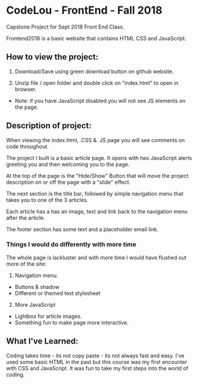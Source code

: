 # CodeLou - FrontEnd - Fall 2018
Capstone Project for Sept 2018 Front End Class.

Frontend2018 is a basic website that contains HTML CSS and JavaScript.

## How to view the project:
1. Download/Save using green download button on github website.

2. Unzip file / open folder and double click on "index.html" to open in browser.
  * Note: if you have JavaScript disabled you will not see JS elements on the page.


## Description of project:

When viewing the index.html, .CSS &. JS page you will see comments on code throughout.

The project I built is a basic article page.  It opens with two JavaScript alerts greeting you and then welcoming you to the page.

At the top of the page is the "Hide/Show" Button that will move the project description on or off the page with a "slide" effect.

The next section is the title bar, followed by simple navigation menu that takes you to one of the 3 articles.

Each article has a has an image, text and link back to the navigation menu after the article.

The footer section has some text and a placeholder email link.

### Things I would do differently with more time

The whole page is lackluster and with more time I would have flushed out more of the site:

1. Navigation menu.
  * Buttons & shadow
  * Different or themed text stylesheet

2. More JavaScript
  * Lightbox for article images.
  * Something fun to make page more interactive.


## What I've Learned:

Coding takes time - its not copy paste - its not always fast and easy.  I've used some basic HTML in the past but this course was my first encounter with CSS and JavaScript.  It was fun to take my first steps into the world of coding.
